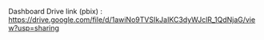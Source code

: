 Dashboard Drive link (pbix) : https://drive.google.com/file/d/1awiNo9TVSIkJaIKC3dyWJclR_1QdNjaG/view?usp=sharing
